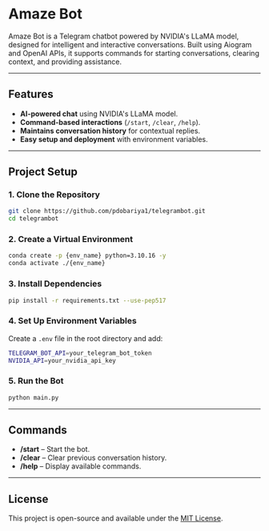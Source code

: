 # Amaze Bot

Amaze Bot is a Telegram chatbot powered by NVIDIA's LLaMA model, designed for intelligent and interactive conversations. Built using Aiogram and OpenAI APIs, it supports commands for starting conversations, clearing context, and providing assistance.

---

## Features
- **AI-powered chat** using NVIDIA's LLaMA model.
- **Command-based interactions** (`/start`, `/clear`, `/help`).
- **Maintains conversation history** for contextual replies.
- **Easy setup and deployment** with environment variables.

---

## Project Setup

### 1. Clone the Repository
```bash
git clone https://github.com/pdobariya1/telegrambot.git
cd telegrambot
```

### 2. Create a Virtual Environment
```bash
conda create -p {env_name} python=3.10.16 -y
conda activate ./{env_name}
```

### 3. Install Dependencies
```bash
pip install -r requirements.txt --use-pep517
```

### 4. Set Up Environment Variables
Create a `.env` file in the root directory and add:
```bash
TELEGRAM_BOT_API=your_telegram_bot_token
NVIDIA_API=your_nvidia_api_key
```

### 5. Run the Bot
```bash
python main.py
```

---

## Commands
- **/start** – Start the bot.
- **/clear** – Clear previous conversation history.
- **/help** – Display available commands.

---

## License
This project is open-source and available under the [MIT License](LICENSE).

